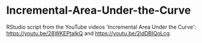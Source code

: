 # Incremental-Area-Under-the-Curve
RStudio script from the YouTube videos 'Incremental Area Under the Curve': https://youtu.be/28WKEPtaIkQ and https://youtu.be/2idDBIQoLcg.
